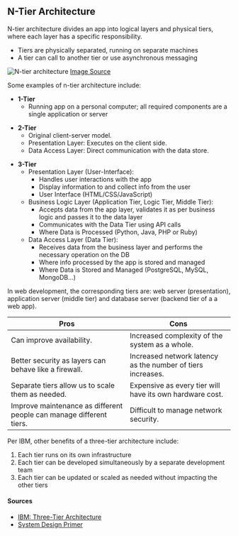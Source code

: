 ## N-Tier Architecture
N-tier architecture divides an app into logical layers and physical tiers, where each layer has a specific responsibility.
* Tiers are physically separated, running on separate machines
* A tier can call to another tier or use asynchronous messaging

![N-tier architecture](https://raw.githubusercontent.com/karanpratapsingh/portfolio/master/public/static/courses/system-design/chapter-III/n-tier-architecture/n-tier-architecture.png)
[Image Source](https://raw.githubusercontent.com/karanpratapsingh/portfolio/master/public/static/courses/system-design/chapter-III/n-tier-architecture/n-tier-architecture.png)

Some examples of n-tier architecture include:
* **1-Tier**
  * Running app on a personal computer; all required components are a single application or server
- **2-Tier**
  - Original client-server model.
  - Presentation Layer: Executes on the client side.
  - Data Access Layer: Direct communication with the data store.
* **3-Tier**
  * Presentation Layer (User-Interface): 
    * Handles user interactions with the app
    * Display information to and collect info from the user
    * User Interface (HTML/CSS/JavaScript)
  * Business Logic Layer (Application Tier, Logic Tier, Middle Tier): 
    * Accepts data from the app layer, validates it as per business logic and passes it to the data layer
    * Communicates with the Data Tier using API calls
    * Where Data is Processed (Python, Java, PHP or Ruby)
  * Data Access Layer (Data Tier): 
    * Receives data from the business layer and performs the necessary operation on the DB
    * Where info processed by the app is stored and managed
    * Where Data is Stored and Managed (PostgreSQL, MySQL, MongoDB...)

In web development, the corresponding tiers are: web server (presentation), application server (middle tier) and database server (backend tier of a a web app).
  
| Pros                                               | Cons                                                    |
|----------------------------------------------------|---------------------------------------------------------|
| Can improve availability.                          | Increased complexity of the system as a whole.           |
| Better security as layers can behave like a firewall. | Increased network latency as the number of tiers increases. |
| Separate tiers allow us to scale them as needed.   | Expensive as every tier will have its own hardware cost. |
| Improve maintenance as different people can manage different tiers. | Difficult to manage network security.                  |

Per IBM, other benefits of a three-tier architecture include:
1. Each tier runs on its own infrastructure
2. Each tier can be developed simultaneously by a separate development team
3. Each tier can be updated or scaled as needed without impacting the other tiers

#### Sources
- [IBM: Three-Tier Architecture](https://www.ibm.com/topics/three-tier-architecture)
- [System Design Primer](https://github.com/karanpratapsingh/system-design)
